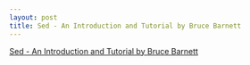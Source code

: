 ```yaml
---
layout: post
title: Sed - An Introduction and Tutorial by Bruce Barnett
---
```


[Sed - An Introduction and Tutorial by Bruce Barnett](https://www.grymoire.com/Unix/Sed.html)




<!--

Consulting as reference [Thomas A. Alspaugh. Regular Expressions](https://thomasalspaugh.org/pub/fnd/regularExpression.html)

-->